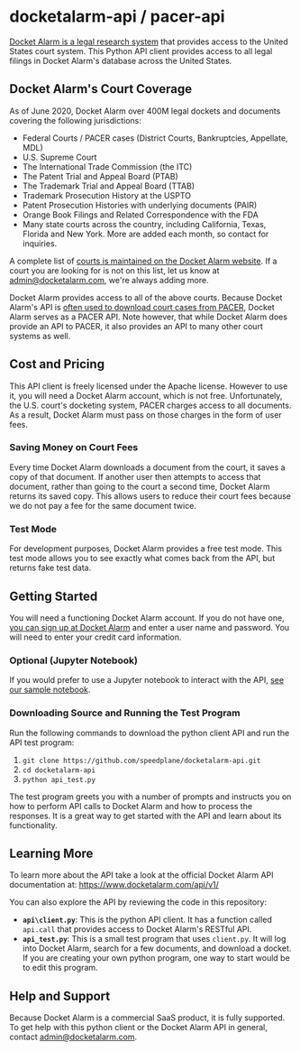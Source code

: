 docketalarm-api / pacer-api
===============

[Docket Alarm is a legal research system](www.docketalarm.com) that provides
access to the United States court system. This Python API client provides 
access to all legal filings in Docket Alarm's database across the 
United States.

## Docket Alarm's Court Coverage
As of June 2020, Docket Alarm over 400M legal dockets and documents covering the following jurisdictions:

* Federal Courts / PACER cases (District Courts, Bankruptcies, Appellate, MDL)
* U.S. Supreme Court
* The International Trade Commission (the ITC)
* The Patent Trial and Appeal Board (PTAB)
* The Trademark Trial and Appeal Board (TTAB)
* Trademark Prosecution History at the USPTO
* Patent Prosecution Histories with underlying documents (PAIR)
* Orange Book Filings and Related Correspondence with the FDA
* Many state courts across the country, including California, Texas, Florida and New York. More are added each month, so contact for inquiries.

A complete list of [courts is maintained on the Docket Alarm 
website](https://www.docketalarm.com/courts). If a court you are looking for
is not on this list, let us know at admin@docketalarm.com, we're always adding 
more.

Docket Alarm provides access to all of the above courts. Because Docket Alarm's
API is [often used to download court cases from PACER](https://www.docketalarm.com/blog/2014/6/2/The-New-Resource-for-All-Things-PACER/), 
Docket Alarm serves as a PACER API. Note however, that while 
Docket Alarm does provide an API to PACER, it also provides an API to many other 
court systems as well.

## Cost and Pricing
This API client is freely licensed under the Apache license. However to use it, 
you will need a Docket Alarm account, which is not free.  Unfortunately, the 
U.S. court's docketing system, PACER charges access to all documents.  As a 
result, Docket Alarm must pass on those charges in the form of user fees.

### Saving Money on Court Fees
Every time Docket Alarm downloads a document from the court, it saves a copy
of that document. If another user then attempts to access that document, rather
than going to the court a second time, Docket Alarm returns its saved copy.
This allows users to reduce their court fees because we do not pay a fee for 
the same document twice.

### Test Mode
For development purposes, Docket Alarm provides a free test mode. This test 
mode allows you to see exactly what comes back from the API, but returns fake 
test data.

## Getting Started
You will need a functioning Docket Alarm account. If you do not have one,
[you can sign up at Docket Alarm](https://www.docketalarm.com) and enter a 
user name and password. You will need to enter your credit card information.

### Optional (Jupyter Notebook)
If you would prefer to use a Jupyter notebook to interact with the API, [see our 
sample notebook](https://colab.research.google.com/drive/1dXqagTMcfTnmseHeanng23v5_ED4R2kF).

### Downloading Source and Running the Test Program
Run the following commands to download the python client API and run the API
test program:

1. `git clone https://github.com/speedplane/docketalarm-api.git`
2. `cd docketalarm-api`
3. `python api_test.py`

The test program greets you with a number of prompts and instructs you on how
to perform API calls to Docket Alarm and how to process the responses. It is
a great way to get started with the API and learn about its functionality.

## Learning More
To learn more about the API take a look at the official Docket Alarm API 
 documentation at: https://www.docketalarm.com/api/v1/

You can also explore the API by reviewing the code in this repository:

* **`api\client.py`**: This is the python API client. It has a function called 
 `api.call` that provides access to Docket Alarm's RESTful API.
* **`api_test.py`**: This is a small test program that uses `client.py`. It will
 log into Docket Alarm, search for a few documents, and download a docket.  If
 you are creating your own python program, one way to start would be to edit 
 this program.
 
## Help and Support
Because Docket Alarm is a commercial SaaS product, it is fully supported. To
get help with this python client or the Docket Alarm API in general, contact
admin@docketalarm.com. 
